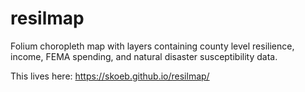 # resilmap
Folium choropleth map with layers containing county level resilience, income, FEMA spending, and natural disaster susceptibility data.

This lives here: https://skoeb.github.io/resilmap/
